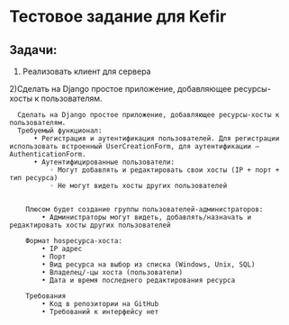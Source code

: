 # Тестовое задание для Kefir

## Задачи:
  1) Реализовать клиент для сервера
  
  2)Сделать на Django простое приложение, добавляющее ресурсы-хосты к пользователям.
               
      Сделать на Django простое приложение, добавляющее ресурсы-хосты к пользователям.
      Требуемый функционал:
          • Регистрация и аутентификация пользователей. Для регистрации использовать встроенный UserCreationForm, для аутентификации — AuthenticationForm.
          • Аутентифицированные пользователи:
              ◦ Могут добавлять и редактировать свои хосты (IP + порт + тип ресурса)
              ◦ Не могут видеть хосты других пользователей

    
        Плюсом будет создание группы пользователей-администраторов:
            • Администраторы могут видеть, добавлять/назначать и редактировать хосты других пользователей

        Формат hosресурса-хоста:
            • IP адрес
            • Порт
            • Вид ресурса на выбор из списка (Windows, Unix, SQL)
            • Владелец/-цы хоста (пользователи)
            • Дата и время последнего редактирования ресурса

        Требования
            • Код в репозитории на GitHub
            • Требований к интерфейсу нет
